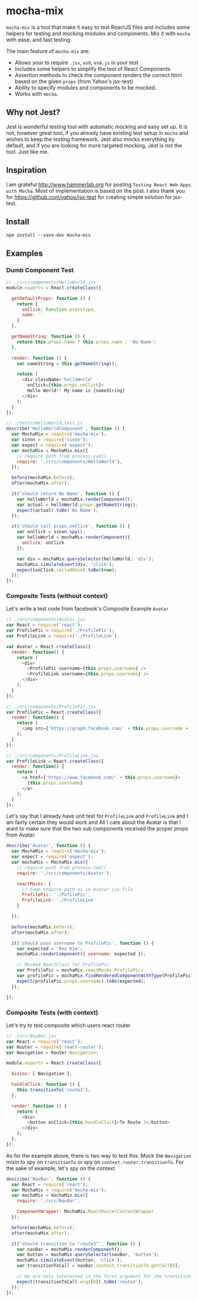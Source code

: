 # mocha-mix
`mocha-mix` is a tool that make it easy to test ReactJS files and includes some helpers for testing and mocking modules and components. Mix it with `mocha` with ease, and fast testing.

The main feature of `mocha-mix` are:
* Allows your to require `.jsx`, `es6`, `es6.js` in your test
* Includes some helpers to simplify the test of React Components
* Assertion methods to check the component renders the correct html based on the given `props` (from Yahoo's jsx-test)
* Ability to specify modules and components to be mocked.
* Works with `mocha`.

## Why not Jest?
Jest is wonderful testing tool with automatic mocking and easy set up. It is not, however
great tool, if you already have existing test setup in `mocha` and wishes to keep
the testing framework. Jest also mocks everything by default, and if you are looking
for more targeted mocking, Jest is not the tool. Just like me.

## Inspiration
I am grateful http://www.hammerlab.org for posting `Testing React Web Apps with Mocha`.
Most of implementation is based on the post. I also thank you for https://github.com/yahoo/jsx-test for
creating simple solution for jsx-test.

## Install
```
npm install --save-dev mocha-mix
```

## Examples

### Dumb Component Test
```js
// ./src/components/HelloWorld.jsx
module.exports = React.createClass({

  getDefaultProps: function () {
    return {
      onClick: Function.prototype,
      name: ''
    }
  },

  getNameString: function () {
    return this.props.name ? this.props.name : 'No Name';
  },

  render: function () {
    var nameString = this.getNameString();

    return (
      <div className='helloWorld'
        onClick={this.props.onClick}>
        Hello World!! My name is {nameString}
      </div>
    );
  }
});
```

```js
// ./tests/HelloWorld.test.js
describe('HelloWorldComponent', function () {
  var MochaMix = require('mocha-mix');
  var sinon = require('sinon');
  var expect = require('expect');
  var mochaMix = MochaMix.mix({
    // require path from process.cwd()
    require: './src/components/HelloWorld'),
  });

  before(mochaMix.before);
  after(mochaMix.after);

  it('should return No Name', function () {
    var helloWorld = mochaMix.renderComponent();
    var actual = helloWorld.props.getNameString();
    expect(actual).toBe('No Name');
  });

  it('should call props.onClick', function () {
    var onClick = sinon.spy();
    var helloWorld = mochaMix.renderComponent({
      onClick: onClick
    });

    var div = mochaMix.querySelector(helloWorld, 'div');
    mochaMix.simulateEvent(div, 'click');
    expect(onClick.calledOnce).toBe(true);
  });
});
```

### Composite Tests (without context)
Let's write a test code from facebook's Composite Example `Avatar`
```js
// ./src/components/Avatar.jsx
var React = require('react');
var ProfilePic = require('./ProfilePic');
var ProfileLink = require('./ProfileLink');

var Avatar = React.createClass({
  render: function() {
    return (
      <div>
        <ProfilePic username={this.props.username} />
        <ProfileLink username={this.props.username} />
      </div>
    );
  }
});

// ./src/components/ProfilePic.jsx
var ProfilePic = React.createClass({
  render: function() {
    return (
      <img src={'https://graph.facebook.com/' + this.props.username + '/picture'} />
    );
  }
});

// ./src/components/ProfileLink.jsx
var ProfileLink = React.createClass({
  render: function() {
    return (
      <a href={'https://www.facebook.com/' + this.props.username}>
        {this.props.username}
      </a>
    );
  }
});
```

Let's say that I already have unit test for `ProfileLink` and `ProfileLink` and I am fairly
certain they would work and All I care about the Avatar is that I want to make sure that the two sub components
received the proper props from Avatar.

```js
describe('Avatar', function () {
  var MochaMix = require('mocha-mix');
  var expect = require('expect');
  var mochaMix = MochaMix.mix({
    // require path from process.cwd()
    require: './src/components/Avatar'),

    reactMocks: {
      // Same require path as in Avatar.jsx file
      ProfilePic: './PofilePic',
      ProfileLink: './ProfileLink'
    }

  });

  before(mochaMix.before);
  after(mochaMix.after);

  it('should pass username to ProfilePic', function () {
    var expected = 'Rex Kim';
    mochaMix.renderComponent({ username: expected });

    // Mocked ReactClass for ProfilePic
    var ProfilePic = mochaMix.reactMocks.ProfilePic;
    var profilePic = mochaMix.findRenderedComponentWithType(ProfilePic);
    expect(profilePic.props.username).toBe(expected);
  });

});
```

### Composite Tests (with context)
Let's try to test composite which users react router
```js
// ./src/NavBar.jsx
var React = require('react');
var Router = require('react-router');
var Navigation = Router.Navigation;

module.exports = React.createClass({

  mixins: [ Navigation ],

  handleClick: function () {
    this.transitionTo('route3');
  },

  render: function () {
    return (
      <div>
        <button onClick={this.handleClick}>To Route 3</button>
      </div>
    );
  },
});
```

As for the example above, there is two way to test this. Mock the `Navigation`
mixin to spy on `transitionTo` or spy on `context.router.transitionTo`. For the
sake of example, let's spy on the context

```js
describe('NavBar', function () {
  var React = require('react');
  var MochaMix = require('mocha-mix');
  var mochaMix = mochaMix.mix({
    require: './src/NavBar',

    ComponentWrapper: MochaMix.ReactRouterContextWrapper
  });

  before(mochaMix.before);
  after(mochaMix.after);

  it('should transition to "route3"', function () {
    var navBar = mochaMix.renderComponent();
    var button = mochaMix.querySelector(navBar, 'button');
    mochaMix.simulateEvent(button, 'click');
    var transitionToCall = navBar.context.transitionTo.getCall[0];

    // We are only interested in the first argument for the transitionTo call
    expect(transitionToCall.args[0]).toBe('route3');
  });
});
```
